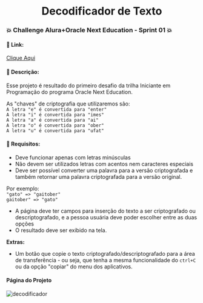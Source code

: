 <h1 align="center">Decodificador de Texto</h1>

### 💥 Challenge Alura+Oracle Next Education - Sprint 01 💥

#### :sparkler: Link:

[Clique Aqui](https://guilhermehub12.github.io/decodificador-de-texto/)

#### :scroll: Descrição:

Esse projeto é  resultado do primeiro desafio da trilha Iniciante em Programação do programa Oracle Next Education.   

As "chaves" de criptografia que utilizaremos são: <br>
`A letra "e" é convertida para "enter"` <br>
`A letra "i" é convertida para "imes"`  <br>
`A letra "a" é convertida para "ai"`    <br>
`A letra "o" é convertida para "ober"`  <br>
`A letra "u" é convertida para "ufat"` 

#### :dart: Requisitos:

- Deve funcionar apenas com letras minúsculas
- Não devem ser utilizados letras com acentos nem caracteres especiais
- Deve ser possível converter uma palavra para a versão criptografada e também retornar uma palavra criptografada para a versão original. 

Por exemplo: <br>
`"gato" => "gaitober"` <br>
`gaitober" => "gato"`

- A página deve ter campos para inserção do texto a ser criptografado ou descriptografado, e a pessoa usuária deve poder escolher entre as duas opções
- O resultado deve ser exibido na tela.

**Extras:**
- Um botão que copie o texto criptografado/descriptografado para a área de transferência - ou seja, que tenha a mesma funcionalidade do `ctrl+C` ou da opção "copiar" do menu dos aplicativos.


#### Página do Projeto

![decodificador](https://user-images.githubusercontent.com/66763791/178116094-b0753c7b-74e9-4ff4-815c-da7dc48307ea.jpeg)

